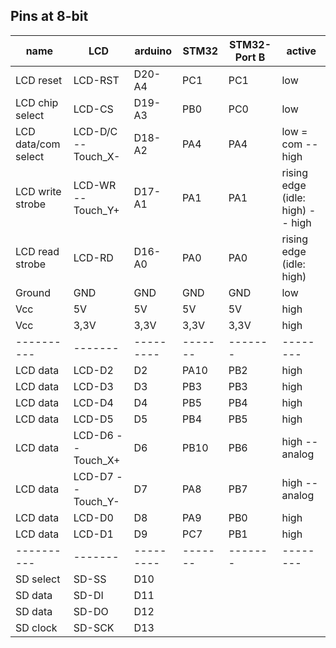 ## Pins at 8-bit 

name|LCD|arduino|STM32|STM32-Port B|active  
----------|-------|---------|-------|-------|--------  
LCD reset|LCD-RST|D20-A4|PC1|PC1|low  
LCD chip select |LCD-CS|D19-A3|PB0|PC0|low  
LCD data/com select|LCD-D/C -- Touch_X-|D18-A2|PA4|PA4|low = com -- high  
LCD write strobe|LCD-WR -- Touch_Y+|D17-A1|PA1|PA1|rising edge (idle: high) -- high  
LCD read strobe|LCD-RD|D16-A0|PA0|PA0|rising edge (idle: high)  
Ground|GND|GND|GND|GND|low  
Vcc|5V|5V|5V|5V|high  
Vcc|3,3V|3,3V|3,3V|3,3V|high  
----------|-------|---------|-------|-------|--------  
LCD data|LCD-D2|D2|PA10|PB2|high  
LCD data|LCD-D3|D3|PB3|PB3|high  
LCD data|LCD-D4|D4|PB5|PB4|high  
LCD data|LCD-D5|D5|PB4|PB5|high  
LCD data|LCD-D6 -- Touch_X+|D6|PB10|PB6|high -- analog  
LCD data|LCD-D7 -- Touch_Y-|D7|PA8|PB7|high -- analog  
LCD data|LCD-D0|D8|PA9|PB0|high  
LCD data|LCD-D1|D9|PC7|PB1|high  
----------|-------|---------|-------|-------|--------  
SD select|SD-SS|D10  
SD data|SD-DI|D11   
SD data|SD-DO|D12  
SD clock|SD-SCK|D13
